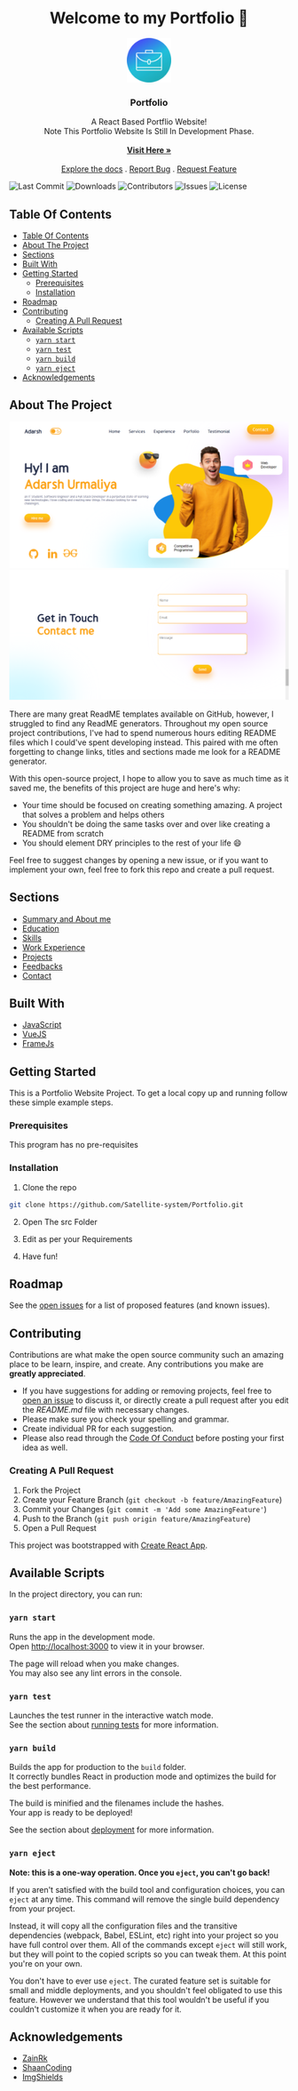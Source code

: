 <h1 align="center">Welcome to my Portfolio 👋</h1>
<p align="center">
  <a href="https://github.com/Satellite-system/Portfolio">
    <img src="public/favicon-96x96.png" alt="Logo" width="80" height="80">
  </a>

  <h3 align="center">Portfolio</h3>

  <p align="center">
    A React Based Portflio Website!
    <br/>
    Note This Portfolio Website Is Still In Development Phase.
    <br/>
    <br/>
    <a href="https://adarsh-urmaliya.netlify.app/"><strong>Visit Here »</strong></a>
    <br/>
    <br/>
    <a href="https://github.com/Satellite-system/Portfolio/blob/master/README.md">Explore the docs</a>
    .
    <a href="https://github.com/Satellite-system/Portfolio/issues">Report Bug</a>
    .
    <a href="https://github.com/Satellite-system/Portfolio/issues">Request Feature</a>
  </p>
</p>

![Last Commit](https://img.shields.io/github/last-commit/Satellite-system/Portfolio)
![Downloads](https://img.shields.io/github/downloads/Satellite-system/Portfolio/total) 
![Contributors](https://img.shields.io/github/contributors/Satellite-system/Portfolio?color=dark-green) 
![Issues](https://img.shields.io/github/issues/Satellite-system/Portfolio) ![License](https://img.shields.io/github/license/Satellite-system/Portfolio) 

## Table Of Contents

- [Table Of Contents](#table-of-contents)
- [About The Project](#about-the-project)
- [Sections](#sections)
- [Built With](#built-with)
- [Getting Started](#getting-started)
  - [Prerequisites](#prerequisites)
  - [Installation](#installation)
- [Roadmap](#roadmap)
- [Contributing](#contributing)
  - [Creating A Pull Request](#creating-a-pull-request)
- [Available Scripts](#available-scripts)
  - [`yarn start`](#yarn-start)
  - [`yarn test`](#yarn-test)
  - [`yarn build`](#yarn-build)
  - [`yarn eject`](#yarn-eject)
- [Acknowledgements](#acknowledgements)

## About The Project

![Screen Shot](src/img/screenshots/adarsh-urmaliya.netlify.app-2022.10%20(1).png)
![Screen Shot](src/img/screenshots/adarsh-urmaliya.netlify.app-2022.10%20(2).png)

There are many great ReadME templates available on GitHub, however, I struggled to find any ReadME generators. Throughout my open source project contributions, I've had to spend numerous hours editing README files which I could've spent developing instead. This paired with me often forgetting to change links, titles and sections made me look for a README generator.

With this open-source project, I hope to allow you to save as much time as it saved me, the benefits of this project are huge and here's why:

* Your time should be focused on creating something amazing. A project that solves a problem and helps others
* You shouldn't be doing the same tasks over and over like creating a README from scratch
* You should element DRY principles to the rest of your life :smile:

Feel free to suggest changes by opening a new issue, or if you want to implement your own, feel free to fork this repo and create a pull request.

## Sections
* [Summary and About me]()
* [Education]()
* [Skills]()
* [Work Experience]()
* [Projects]()
* [Feedbacks]()
* [Contact]()

## Built With

* [JavaScript](https://www.javascript.com/)
* [VueJS](https://vuejs.org/)
* [FrameJs]()

## Getting Started

This is a Portfolio Website Project.
To get a local copy up and running follow these simple example steps.

### Prerequisites

This program has no pre-requisites

### Installation

1. Clone the repo

```sh
git clone https://github.com/Satellite-system/Portfolio.git
```

2. Open The src Folder

3. Edit as per your Requirements
4. Have fun!


## Roadmap

See the [open issues](https://github.com/Satellite-system/Portfolio/issues) for a list of proposed features (and known issues).

## Contributing

Contributions are what make the open source community such an amazing place to be learn, inspire, and create. Any contributions you make are **greatly appreciated**.
* If you have suggestions for adding or removing projects, feel free to [open an issue](https://github.com/Satellite-system/Portfolio/issues/new) to discuss it, or directly create a pull request after you edit the *README.md* file with necessary changes.
* Please make sure you check your spelling and grammar.
* Create individual PR for each suggestion.
* Please also read through the [Code Of Conduct](https://github.com/Satellite-system/Portfolio/blob/main/CODE_OF_CONDUCT.md) before posting your first idea as well.

### Creating A Pull Request

1. Fork the Project
2. Create your Feature Branch (`git checkout -b feature/AmazingFeature`)
3. Commit your Changes (`git commit -m 'Add some AmazingFeature'`)
4. Push to the Branch (`git push origin feature/AmazingFeature`)
5. Open a Pull Request

This project was bootstrapped with [Create React App](https://github.com/facebook/create-react-app).

## Available Scripts

In the project directory, you can run:

### `yarn start`

Runs the app in the development mode.\
Open [http://localhost:3000](http://localhost:3000) to view it in your browser.

The page will reload when you make changes.\
You may also see any lint errors in the console.

### `yarn test`

Launches the test runner in the interactive watch mode.\
See the section about [running tests](https://facebook.github.io/create-react-app/docs/running-tests) for more information.

### `yarn build`

Builds the app for production to the `build` folder.\
It correctly bundles React in production mode and optimizes the build for the best performance.

The build is minified and the filenames include the hashes.\
Your app is ready to be deployed!

See the section about [deployment](https://facebook.github.io/create-react-app/docs/deployment) for more information.

### `yarn eject`

**Note: this is a one-way operation. Once you `eject`, you can't go back!**

If you aren't satisfied with the build tool and configuration choices, you can `eject` at any time. This command will remove the single build dependency from your project.

Instead, it will copy all the configuration files and the transitive dependencies (webpack, Babel, ESLint, etc) right into your project so you have full control over them. All of the commands except `eject` will still work, but they will point to the copied scripts so you can tweak them. At this point you're on your own.

You don't have to ever use `eject`. The curated feature set is suitable for small and middle deployments, and you shouldn't feel obligated to use this feature. However we understand that this tool wouldn't be useful if you couldn't customize it when you are ready for it.

## Acknowledgements

* [ZainRk](https://github.com/ZainRk/Personal-Portfolio-React)
* [ShaanCoding](https://github.com/ShaanCoding/ReadME-Generator/tree/main#table-of-contents)
* [ImgShields](https://shields.io/)